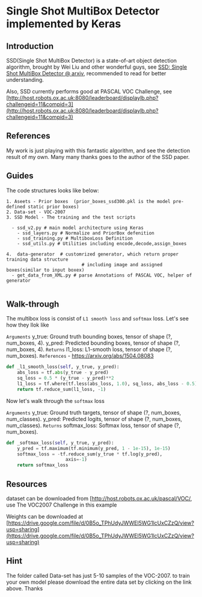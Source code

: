 # Single Shot MultiBox Detector implemented by Keras


## Introduction

SSD(Single Shot MultiBox Detector) is a state-of-art object detection algorithm, brought by Wei Liu and other wonderful guys, see [SSD: Single Shot MultiBox Detector @ arxiv](https://arxiv.org/abs/1512.02325), recommended to read for better understanding.

Also, SSD currently performs good at PASCAL VOC Challenge, see [http://host.robots.ox.ac.uk:8080/leaderboard/displaylb.php?challengeid=11&compid=3](http://host.robots.ox.ac.uk:8080/leaderboard/displaylb.php?challengeid=11&compid=3)

## References

My work is just playing with this fantastic algorithm, and see the detection result of my own. Many many thanks goes to the author of the SSD paper. 

## Guides

The code structures looks like below:

```
1. Aseets - Prior boxes  (prior_boxes_ssd300.pkl is the model pre-defined static prior boxes)
2. Data-set - VOC-2007
3. SSD Model - The training and the test scripts 

  - ssd_v2.py # main model architecture using Keras
	- ssd_layers.py # Normalize and PriorBox defenition
	- ssd_training.py # MultiboxLoss Definition
	- ssd_utils.py # Utilities including encode,decode,assign_boxes
  
4.  data-generator  # customrized generator, which return proper training data structure
				            # including image and assigned boxes(similar to input boxex)
  - get_data_from_XML.py # parse Annotations of PASCAL VOC, helper of generator
  
  ```
## Walk-through

The multibox loss is consist of `L1 smooth loss` and `softmax` loss. Let's see how they llok like 

`Arguments`
    y_true: Ground truth bounding boxes,
	tensor of shape (?, num_boxes, 4).
    y_pred: Predicted bounding boxes,
	tensor of shape (?, num_boxes, 4).
`Returns`
    l1_loss: L1-smooth loss, tensor of shape (?, num_boxes).
`References` - https://arxiv.org/abs/1504.08083

```python
def _l1_smooth_loss(self, y_true, y_pred):
	abs_loss = tf.abs(y_true - y_pred)
	sq_loss = 0.5 * (y_true - y_pred)**2
	l1_loss = tf.where(tf.less(abs_loss, 1.0), sq_loss, abs_loss - 0.5)
	return tf.reduce_sum(l1_loss, -1)
```
Now let's walk through the `softmax` loss

 `Arguments`
    y_true: Ground truth targets,
	tensor of shape (?, num_boxes, num_classes).
    y_pred: Predicted logits,
	tensor of shape (?, num_boxes, num_classes).
`Returns`
    softmax_loss: Softmax loss, tensor of shape (?, num_boxes).

```python
def _softmax_loss(self, y_true, y_pred):
	y_pred = tf.maximum(tf.minimum(y_pred, 1 - 1e-15), 1e-15)
	softmax_loss = -tf.reduce_sum(y_true * tf.log(y_pred),
				      axis=-1)
	return softmax_loss
```
## Resources

dataset can be downloaded from [http://host.robots.ox.ac.uk/pascal/VOC/, use The VOC2007 Challenge in this example

Weights can be downloaded at [https://drive.google.com/file/d/0B5o_TPhUdyJWWEl5WG1lcUxCZzQ/view?usp=sharing](https://drive.google.com/file/d/0B5o_TPhUdyJWWEl5WG1lcUxCZzQ/view?usp=sharing)


## Hint

The folder called Data-set has just 5-10 samples of the VOC-2007. to train your own model please download the entire data set by clicking on the link above. Thanks 
